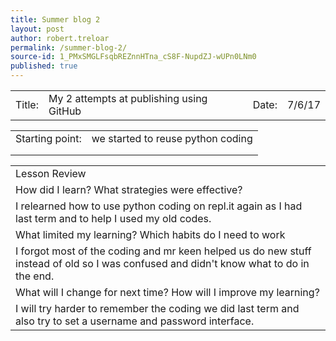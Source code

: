 ```yaml
---
title: Summer blog 2
layout: post
author: robert.treloar
permalink: /summer-blog-2/
source-id: 1_PMxSMGLFsqbREZnnHTna_cS8F-NupdZJ-wUPn0LNm0
published: true
---
```

<table>
  <tr>
    <td>Title:  </td>
    <td>My  2 attempts at publishing using GitHub</td>
    <td> Date:  </td>
    <td>7/6/17</td>
  </tr>
</table>


<table>
  <tr>
    <td>Starting point:</td>
    <td>we started to reuse python coding</td>
  </tr>
  <tr>
    <td></td>
    <td></td>
  </tr>
  <tr>
    <td></td>
    <td></td>
  </tr>
</table>


<table>
  <tr>
    <td>Lesson Review</td>
  </tr>
  <tr>
    <td>How did I learn? What strategies were effective? </td>
  </tr>
  <tr>
    <td>I relearned how to use python coding on repl.it again as I had last term and to help I used my old codes.</td>
  </tr>
  <tr>
    <td>What limited my learning? Which habits do I need to work </td>
  </tr>
  <tr>
    <td>I forgot most of the coding and mr keen helped us do new stuff instead of old so I was confused and didn't know what to do in the end.</td>
  </tr>
  <tr>
    <td>What will I change for next time? How will I improve my learning?</td>
  </tr>
  <tr>
    <td>I will try harder to remember the coding we did last term and also try to set a username and password interface.</td>
  </tr>
</table>


